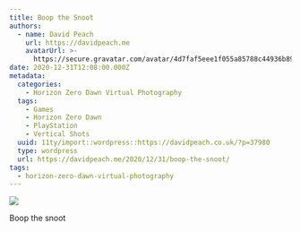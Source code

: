 ```yaml
---
title: Boop the Snoot
authors:
  - name: David Peach
    url: https://davidpeach.me
    avatarUrl: >-
      https://secure.gravatar.com/avatar/4d7faf5eee1f055a85788c44936b8995eaab6dfb004e7854ec747ccb272e91ee?s=96&d=mm&r=g
date: 2020-12-31T12:08:00.000Z
metadata:
  categories:
    - Horizon Zero Dawn Virtual Photography
  tags:
    - Games
    - Horizon Zero Dawn
    - PlayStation
    - Vertical Shots
  uuid: 11ty/import::wordpress::https://davidpeach.co.uk/?p=37980
  type: wordpress
  url: https://davidpeach.me/2020/12/31/boop-the-snoot/
tags:
  - horizon-zero-dawn-virtual-photography
---
```

[![](/assets/Boop-the-snoot-1152x2048-xlSLtgbVuFBj.jpg)](/assets/Boop-the-snoot-1152x2048-xlSLtgbVuFBj.jpg)

Boop the snoot
